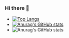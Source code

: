 ### Hi there 👋

- [![Top Langs](https://github-readme-stats.vercel.app/api/top-langs/?username=ayushib01&layout=compact)](https://github.com/ayushib01/github-readme-stats)
- [![Anurag's GitHub stats](https://github-readme-stats.vercel.app/api?username=ayushib01)](https://github.com/ayushib01/github-readme-stats)
- ![Anurag's GitHub stats](https://github-readme-stats.vercel.app/api?username=ayushib01&show_icons=true&theme=dark)
